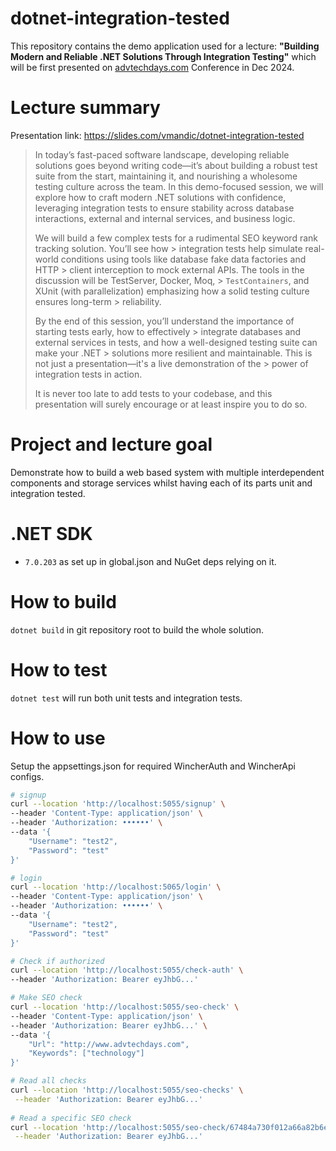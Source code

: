# dotnet-integration-tested

This repository contains the demo application used for a lecture: __"Building Modern and Reliable .NET Solutions Through Integration Testing"__ which will be first presented on [advtechdays.com](https://www.advtechdays.com/) Conference in Dec 2024.

# Lecture summary

Presentation link: <https://slides.com/vmandic/dotnet-integration-tested>

> In today’s fast-paced software landscape, developing reliable solutions goes beyond writing code—it’s about building a robust test suite from the start, maintaining it, and nourishing a wholesome testing culture across the team. In this demo-focused session, we will explore how to craft modern .NET solutions with confidence, leveraging integration tests to ensure stability across database interactions, external and internal services, and business logic.
>
> We will build a few complex tests for a rudimental SEO keyword rank tracking solution. You’ll see how > integration tests help simulate real-world conditions using tools like database fake data factories and HTTP > client interception to mock external APIs. The tools in the discussion will be TestServer, Docker, Moq, > `TestContainers`, and XUnit (with parallelization) emphasizing how a solid testing culture ensures long-term > reliability.
>
> By the end of this session, you’ll understand the importance of starting tests early, how to effectively > integrate databases and external services in tests, and how a well-designed testing suite can make your .NET > solutions more resilient and maintainable. This is not just a presentation—it's a live demonstration of the > power of integration tests in action.
>
> It is never too late to add tests to your codebase, and this presentation will surely encourage or at least inspire you to do so.

# Project and lecture goal

Demonstrate how to build a web based system with multiple interdependent components and storage services whilst having each of its parts unit and integration tested.
        
# .NET SDK

- `7.0.203` as set up in global.json and NuGet deps relying on it.

# How to build

`dotnet build` in git repository root to build the whole solution.

# How to test

`dotnet test` will run both unit tests and integration tests. 

# How to use

Setup the appsettings.json for required WincherAuth and WincherApi configs.

```bash
# signup
curl --location 'http://localhost:5055/signup' \
--header 'Content-Type: application/json' \
--header 'Authorization: ••••••' \
--data '{
    "Username": "test2",
    "Password": "test"
}'

# login
curl --location 'http://localhost:5065/login' \
--header 'Content-Type: application/json' \
--header 'Authorization: ••••••' \
--data '{
    "Username": "test2",
    "Password": "test"
}'

# Check if authorized
curl --location 'http://localhost:5055/check-auth' \
--header 'Authorization: Bearer eyJhbG...'

# Make SEO check
curl --location 'http://localhost:5055/seo-check' \
--header 'Content-Type: application/json' \
--header 'Authorization: Bearer eyJhbG...' \
--data '{
    "Url": "http://www.advtechdays.com",
    "Keywords": ["technology"]
}'

# Read all checks
curl --location 'http://localhost:5055/seo-checks' \
 --header 'Authorization: Bearer eyJhbG...'
 
# Read a specific SEO check
curl --location 'http://localhost:5055/seo-check/67484a730f012a66a82b6e76' \
 --header 'Authorization: Bearer eyJhbG...'
```
